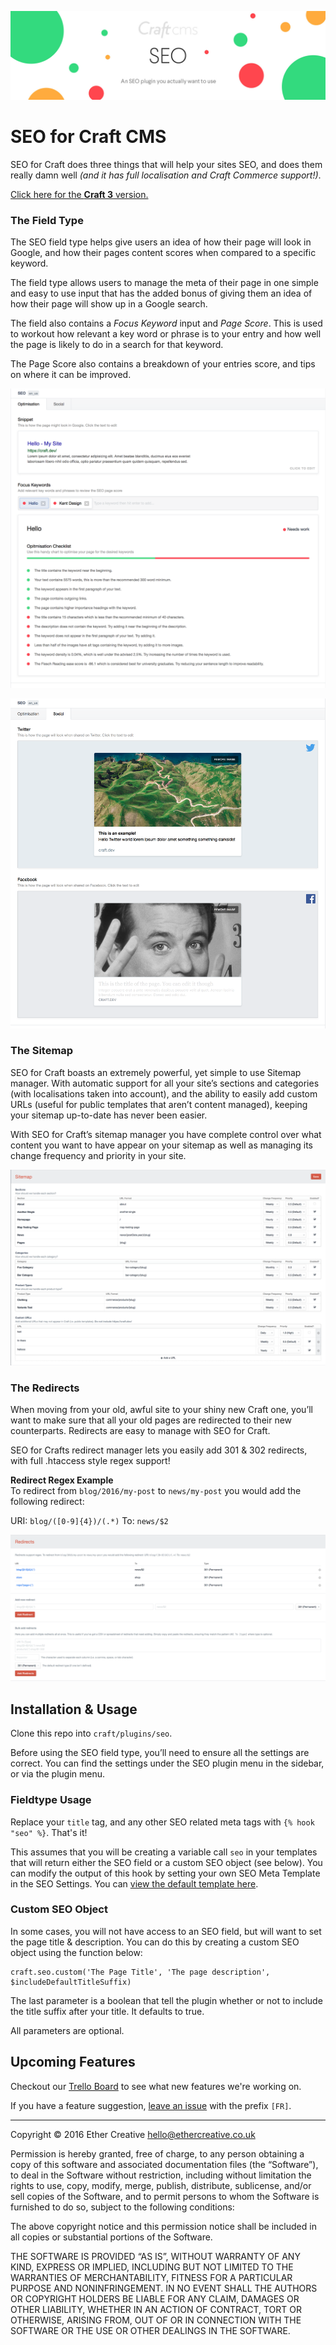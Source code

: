 ![SEO for Craft CMS](resources/imgs/banner.jpg)

# SEO for Craft CMS

SEO for Craft does three things that will help your sites SEO, and does them really damn well *(and it has full localisation and Craft Commerce support!)*.

[Click here for the **Craft 3** version.](https://github.com/ethercreative/seo/tree/v3)

### The Field Type

The SEO field type helps give users an idea of how their page will look in Google, and how their pages content scores when compared to a specific keyword.

The field type allows users to manage the meta of their page in one simple and easy to use input that has the added bonus of giving them an idea of how their page will show up in a Google search.

The field also contains a *Focus Keyword* input and *Page Score*. This is used to workout how relevant a key word or phrase is to your entry and how well the page is likely to do in a search for that keyword.

The Page Score also contains a breakdown of your entries score, and tips on where it can be improved.

![SEO for Craft CMS](resources/imgs/fieldtype.png)

![SEO Social](resources/imgs/fieldtype-social.png)

### The Sitemap

SEO for Craft boasts an extremely powerful, yet simple to use Sitemap manager. With automatic support for all your site’s sections and categories (with localisations taken into account), and the ability to easily add custom URLs (useful for public templates that aren’t content managed), keeping your sitemap up-to-date has never been easier.

With SEO for Craft’s sitemap manager you have complete control over what content you want to have appear on your sitemap as well as managing its change frequency and priority in your site.

![SEO Sitemap](resources/imgs/sitemap.png)

### The Redirects

When moving from your old, awful site to your shiny new Craft one, you’ll want to make sure that all your old pages are redirected to their new counterparts. Redirects are easy to manage with SEO for Craft.

SEO for Crafts redirect manager lets you easily add 301 & 302 redirects, with full .htaccess style regex support!

**Redirect Regex Example**  
To redirect from `blog/2016/my-post` to `news/my-post` you would add the following redirect:

URI: `blog/([0-9]{4})/(.*)` To: `news/$2`

![SEO Redirects](resources/imgs/redirects.png)

## Installation & Usage

Clone this repo into `craft/plugins/seo`.

Before using the SEO field type, you’ll need to ensure all the settings are correct. You can find the settings under the SEO plugin menu in the sidebar, or via the plugin menu.

### Fieldtype Usage

Replace your `title` tag, and any other SEO related meta tags with `{% hook "seo" %}`. That's it!

This assumes that you will be creating a variable call `seo` in your templates that will return either the SEO field or a custom SEO object (see below). You can modify the output of this hook by setting your own SEO Meta Template in the SEO Settings. You can [view the default template here](https://github.com/ethercreative/seo/blob/master/seo/templates/seo/_meta.twig).

### Custom SEO Object

In some cases, you will not have access to an SEO field, but will want to set the page title & description. You can do this by creating a custom SEO object using the function below:

```twig
craft.seo.custom('The Page Title', 'The page description', $includeDefaultTitleSuffix)
```

The last parameter is a boolean that tell the plugin whether or not to include the title suffix after your title. It defaults to true.

All parameters are optional.

## Upcoming Features

Checkout our [Trello Board](https://trello.com/b/XvBY9m5l/seo-plugin) to see what new features we're working on.

If you have a feature suggestion, [leave an issue](https://github.com/ethercreative/seo/issues) with the prefix `[FR]`.  

---

Copyright © 2016 Ether Creative <hello@ethercreative.co.uk>

Permission is hereby granted, free of charge, to any person obtaining a copy of this software and associated documentation files (the “Software”), to deal in the Software without restriction, including without limitation the rights to use, copy, modify, merge, publish, distribute, sublicense, and/or sell copies of the Software, and to permit persons to whom the Software is furnished to do so, subject to the following conditions:

The above copyright notice and this permission notice shall be included in all copies or substantial portions of the Software.

THE SOFTWARE IS PROVIDED “AS IS”, WITHOUT WARRANTY OF ANY KIND, EXPRESS OR IMPLIED, INCLUDING BUT NOT LIMITED TO THE WARRANTIES OF MERCHANTABILITY, FITNESS FOR A PARTICULAR PURPOSE AND NONINFRINGEMENT. IN NO EVENT SHALL THE AUTHORS OR COPYRIGHT HOLDERS BE LIABLE FOR ANY CLAIM, DAMAGES OR OTHER LIABILITY, WHETHER IN AN ACTION OF CONTRACT, TORT OR OTHERWISE, ARISING FROM, OUT OF OR IN CONNECTION WITH THE SOFTWARE OR THE USE OR OTHER DEALINGS IN THE SOFTWARE.